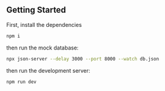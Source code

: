 ## Getting Started

First, install the dependencies

```bash
npm i
```

then run the mock database:
```bash
npx json-server --delay 3000 --port 8000 --watch db.json
```

then run the development server:

```bash
npm run dev
```
